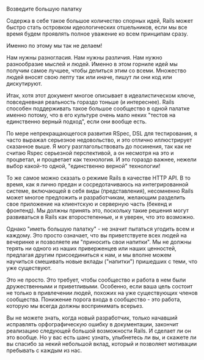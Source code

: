 Возведите большую палатку

Содержа в себе такое большое количество спорных идей, Rails может быстро стать островком идеологических отшельников, если мы все время будем проявлять полное уважение ко всем принципам сразу. 

Именно по этому мы так не делаем!

Нам нужны разногласия. Нам нужны различия. Нам нужно разнообразие мыслей и людей. Именно в этом горниле идей мы получим самое лучшее, чтобы делиться этим со всеми. Множество людей вносят свою лепту так или иначе, пишут ли они код или дискутируют.

Итак, хотя этот документ многое описывает в идеалистическом ключе, повседневная реальность гораздо тоньше (и интереснее). Rails способен поддерживать такое большое сообщество в одной палатке именно потому, что в его культуре очень мало неких "тестов на единственно верный подход", если они вообще есть.

По мере непрекращающегося развития RSpec, DSL для тестирования, я часто выражал серьезное недовольство, и это отлично иллюстрирует сказанное выше. Я могу разглагольствовать до посинения, так как не считаю Rspec серьезной перспективой, а он несмотря на это и процветал, и процветает как технология. И это гораздо важнее, нежели выбор какой-то одной, "единственно верной" технологии!

То же самое можно сказать о режиме Rails в качестве HTTP API. В то время, как я лично предан и сосредотачиваюсь на интегрированной системе, включающей в себя виды (представления), несомненно Rails может многое предложить и разработчикам, желающим разделить свое приложение на клиентскую и серверную часть (бекенд и фронтенд). Мы должны принять это, поскольку такие решения могут развиваться в Rails как второстепенные, и я уверен, что это возможно.

Однако "иметь большую палатку" - не значит пытаться угодить всем и каждому. Это просто означает, что вы приветствуете всех людей на вечеринке и позволяете им "приносить свои напитки". Мы не должны терять ни одного из наших приверженцев или наших ценностей, предлагая другим присоединиться к нам, и мы вполне можем научиться смешивать новые вклады ("напитки") пришедших с теми, что уже существуют.

Это не просто. Это требует, чтобы сообщество и работа в нем были дружественными и приветливыми. Особенно, если ваша цель состоит не только в привлечении людей, похожих на уже существующих членов сообщества. Понижение порога входа в сообщество - это работа, которую мы всегда должны воспринимать всерьез.

Вы не можете знать, когда новый разработчик, только начавший исправлять орфографическую ошибку в документации, закончит реализацию следующей большой возможности Rails. И сделает ли он это вообще. Но у вас есть шанс узнать, улыбнетесь ли вы, и скажете ли вы спасибо за некий небольшой вклад, который и позволяет мотивации пребывать с каждым из нас.